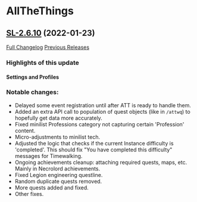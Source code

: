 # AllTheThings

## [SL-2.6.10](https://github.com/DFortun81/AllTheThings/tree/SL-2.6.10) (2022-01-23)
[Full Changelog](https://github.com/DFortun81/AllTheThings/compare/SL-2.6.9...SL-2.6.10) [Previous Releases](https://github.com/DFortun81/AllTheThings/releases)


### Highlights of this update

#### Settings and Profiles


### Notable changes:

- Delayed some event registration until after ATT is ready to handle them.
- Added an extra API call to population of quest objects (like in `/attwq`) to hopefully get data more accurately.
- Fixed minilist Professions category not capturing certain 'Profession' content.
- Micro-adjustments to minilist tech.
- Adjusted the logic that checks if the current Instance difficulty is 'completed'. This should fix "You have completed this difficulty" messages for Timewalking.
- Ongoing achievements cleanup: attaching required quests, maps, etc. Mainly in Necrolord achievements.
- Fixed Legion engineering questline.
- Random duplicate quests removed.
- More quests added and fixed.
- Other fixes.
